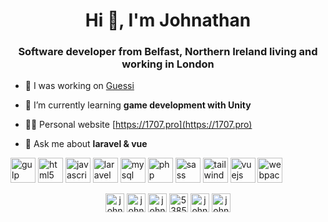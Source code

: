 <h1 align="center">Hi 👋, I'm Johnathan</h1>
<h3 align="center">Software developer from Belfast, Northern Ireland living and working in London</h3>

- 🔭 I was working on [Guessi](https://gues.si)

- 🌱 I’m currently learning **game development with Unity**

- 👨‍💻 Personal website [https://1707.pro](https://1707.pro)

- 💬 Ask me about **laravel & vue**

<p align="left"><img src="https://devicons.github.io/devicon/devicon.git/icons/gulp/gulp-plain.svg" alt="gulp" width="40" height="40"/> <img src="https://devicons.github.io/devicon/devicon.git/icons/html5/html5-original-wordmark.svg" alt="html5" width="40" height="40"/> <img src="https://devicons.github.io/devicon/devicon.git/icons/javascript/javascript-original.svg" alt="javascript" width="40" height="40"/> <img src="https://devicons.github.io/devicon/devicon.git/icons/laravel/laravel-plain-wordmark.svg" alt="laravel" width="40" height="40"/> <img src="https://devicons.github.io/devicon/devicon.git/icons/mysql/mysql-original-wordmark.svg" alt="mysql" width="40" height="40"/> <img src="https://devicons.github.io/devicon/devicon.git/icons/php/php-original.svg" alt="php" width="40" height="40"/> <img src="https://devicons.github.io/devicon/devicon.git/icons/sass/sass-original.svg" alt="sass" width="40" height="40"/> <img src="https://www.vectorlogo.zone/logos/tailwindcss/tailwindcss-icon.svg" alt="tailwind" width="40" height="40"/> <img src="https://devicons.github.io/devicon/devicon.git/icons/vuejs/vuejs-original-wordmark.svg" alt="vuejs" width="40" height="40"/> <img src="https://devicons.github.io/devicon/devicon.git/icons/webpack/webpack-original.svg" alt="webpack" width="40" height="40"/></p><p align="center">
<a href="https://dev.to/johnathan" target="blank"><img align="center" src="https://cdn.jsdelivr.net/npm/simple-icons@3.0.1/icons/dev-dot-to.svg" alt="johnathan" height="30" width="30" /></a>
<a href="https://twitter.com/johnathan1707" target="blank"><img align="center" src="https://cdn.jsdelivr.net/npm/simple-icons@3.0.1/icons/twitter.svg" alt="johnathan1707" height="30" width="30" /></a>
<a href="https://linkedin.com/in/johnathan-barrett-521504101" target="blank"><img align="center" src="https://cdn.jsdelivr.net/npm/simple-icons@3.0.1/icons/linkedin.svg" alt="johnathan-barrett-521504101" height="30" width="30" /></a>
<a href="https://stackoverflow.com/users/538577" target="blank"><img align="center" src="https://cdn.jsdelivr.net/npm/simple-icons@3.0.1/icons/stackoverflow.svg" alt="538577" height="30" width="30" /></a>
<a href="https://instagram.com/johnathan1707" target="blank"><img align="center" src="https://cdn.jsdelivr.net/npm/simple-icons@3.0.1/icons/instagram.svg" alt="johnathan1707" height="30" width="30" /></a>
<a href="https://dribbble.com/johnathan" target="blank"><img align="center" src="https://cdn.jsdelivr.net/npm/simple-icons@3.0.1/icons/dribbble.svg" alt="johnathan" height="30" width="30" /></a>
</p>
